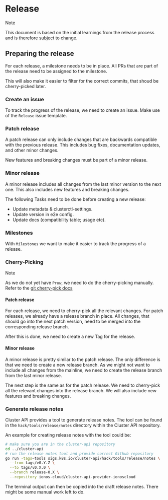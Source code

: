 # Release

> [!NOTE]
> This document is based on the initial learnings from the release process and is therefore subject to change.

## Preparing the release

For each release, a milestone needs to be in place. All PRs that are part of the release need to be assigned to 
the milestone.

This will also make it easier to filter for the correct commits, that shoud be cherry-picked later.

### Create an issue

To track the progress of the release, we need to create an issue. Make use of the `Release` issue template.

### Patch release

A patch release can only include changes that are backwards compatible with the previous release. 
This includes bug fixes, documentation updates, and other minor changes.

New features and breaking changes must be part of a minor release.

### Minor release

A minor release includes all changes from the last minor version to the next one. 
This also includes new features and breaking changes.

The following Tasks need to be done before creating a new release:

- Update metadata & clusterctl-settings.
- Update version in e2e config.
- Update docs (compatibility table; usage etc).

### Milestones

With `Milestones` we want to make it easier to track the progress of a release.

### Cherry-Picking

> [!NOTE]
> As we do not yet have `Prow`, we need to do the cherry-picking manually.
> Refer to the [git cherry-pick docs](https://git-scm.com/docs/git-cherry-pick)

#### Patch release

For each release, we need to cherry-pick all the relevant changes. For patch releases, we already
have a release branch in place. All changes, that should go into the next patch version, need to be merged into
the corresponding release branch. 

After this is done, we need to create a new Tag for the release.

#### Minor release

A minor release is pretty similar to the patch release. The only difference is that we need to create a 
new release branch. As we might not want to include all changes from the mainline, we need to create the release
branch from the last minor release.

The next step is the same as for the patch release. We need to cherry-pick all the relevant changes into the release branch.
We will also include new features and breaking changes.

### Generate release notes

Cluster API provides a tool to generate release notes. The tool can be found in the `hack/tools/release/notes` directory
within the Cluster API repository.

An example for creating release notes with the tool could be:
```bash
# make sure you are in the cluster-api repository
cd ../cluster-api
# run the release notes tool and provide correct Github repository
go run -tags=tools sigs.k8s.io/cluster-api/hack/tools/release/notes \
  --from tags/v0.Y.Z \
  --to tags/v0.X.0 \
  --branch release-0.X \
  --repository ionos-cloud/cluster-api-provider-ionoscloud
```

The terminal output can then be copied into the draft release notes. There might be some manual work left to do.

